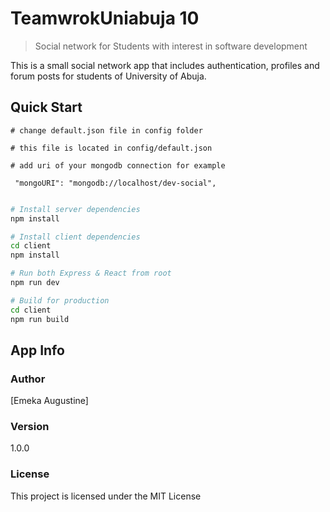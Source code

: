 # TeamwrokUniabuja 10

> Social network for Students with interest in software development

 This is a small social network app that includes authentication, profiles and forum posts for students of University of Abuja.

## Quick Start

```
# change default.json file in config folder

# this file is located in config/default.json

# add uri of your mongodb connection for example

 "mongoURI": "mongodb://localhost/dev-social",
 
```

```bash
# Install server dependencies
npm install

# Install client dependencies
cd client
npm install

# Run both Express & React from root
npm run dev

# Build for production
cd client
npm run build
```

## App Info

### Author

[Emeka Augustine]

### Version

1.0.0

### License

This project is licensed under the MIT License
